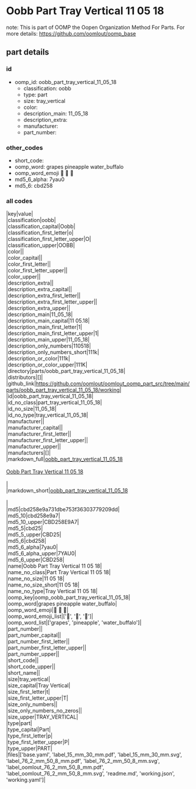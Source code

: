 # Oobb Part Tray Vertical 11 05 18  

note: This is part of OOMP the Oopen Organization Method For Parts. For more details: https://github.com/oomlout/oomp_base

##  part details





### id
* oomp_id: oobb_part_tray_vertical_11_05_18
  * classification: oobb
  * type: part
  * size: tray_vertical
  * color: 
  * description_main: 11_05_18
  * description_extra: 
  * manufacturer: 
  * part_number: 

### other_codes
* short_code: 
* oomp_word: grapes pineapple water_buffalo
* oomp_word_emoji :grapes: :pineapple: :water_buffalo:
* md5_6_alpha: 7yau0
* md5_6: cbd258

### all codes 
|key|value|  
|classification|oobb|  
|classification_capital|Oobb|  
|classification_first_letter|o|  
|classification_first_letter_upper|O|  
|classification_upper|OOBB|  
|color||  
|color_capital||  
|color_first_letter||  
|color_first_letter_upper||  
|color_upper||  
|description_extra||  
|description_extra_capital||  
|description_extra_first_letter||  
|description_extra_first_letter_upper||  
|description_extra_upper||  
|description_main|11_05_18|  
|description_main_capital|11 05.18|  
|description_main_first_letter|1|  
|description_main_first_letter_upper|1|  
|description_main_upper|11_05_18|  
|description_only_numbers|110518|  
|description_only_numbers_short|111k|  
|description_or_color|111k|  
|description_or_color_upper|111K|  
|directory|parts/oobb_part_tray_vertical_11_05_18|  
|distributors|[]|  
|github_link|https://github.com/oomlout/oomlout_oomp_part_src/tree/main/parts/oobb_part_tray_vertical_11_05_18/working|  
|id|oobb_part_tray_vertical_11_05_18|  
|id_no_class|part_tray_vertical_11_05_18|  
|id_no_size|11_05_18|  
|id_no_type|tray_vertical_11_05_18|  
|manufacturer||  
|manufacturer_capital||  
|manufacturer_first_letter||  
|manufacturer_first_letter_upper||  
|manufacturer_upper||  
|manufacturers|[]|  
|markdown_full|[oobb_part_tray_vertical_11_05_18](https://github.com/oomlout/oomlout_oomp_part_src/tree/main/parts/oobb_part_tray_vertical_11_05_18/working)<br>[](https://github.com/oomlout/oomlout_oomp_part_src/tree/main/parts/oobb_part_tray_vertical_11_05_18/working)<br>[Oobb Part Tray Vertical 11 05 18](https://github.com/oomlout/oomlout_oomp_part_src/tree/main/parts/oobb_part_tray_vertical_11_05_18/working)<br><br>|  
|markdown_short|[oobb_part_tray_vertical_11_05_18](https://github.com/oomlout/oomlout_oomp_part_src/tree/main/parts/oobb_part_tray_vertical_11_05_18/working)<br><br>|  
|md5|cbd258e9a731dbe753f36303779209dd|  
|md5_10|cbd258e9a7|  
|md5_10_upper|CBD258E9A7|  
|md5_5|cbd25|  
|md5_5_upper|CBD25|  
|md5_6|cbd258|  
|md5_6_alpha|7yau0|  
|md5_6_alpha_upper|7YAU0|  
|md5_6_upper|CBD258|  
|name|Oobb Part Tray Vertical 11 05 18|  
|name_no_class|Part Tray Vertical 11 05 18|  
|name_no_size|11 05 18|  
|name_no_size_short|11 05 18|  
|name_no_type|Tray Vertical 11 05 18|  
|oomp_key|oomp_oobb_part_tray_vertical_11_05_18|  
|oomp_word|grapes pineapple water_buffalo|  
|oomp_word_emoji|:grapes: :pineapple: :water_buffalo:|  
|oomp_word_emoji_list|[':grapes:', ':pineapple:', ':water_buffalo:']|  
|oomp_word_list|['grapes', 'pineapple', 'water_buffalo']|  
|part_number||  
|part_number_capital||  
|part_number_first_letter||  
|part_number_first_letter_upper||  
|part_number_upper||  
|short_code||  
|short_code_upper||  
|short_name||  
|size|tray_vertical|  
|size_capital|Tray Vertical|  
|size_first_letter|t|  
|size_first_letter_upper|T|  
|size_only_numbers||  
|size_only_numbers_no_zeros||  
|size_upper|TRAY_VERTICAL|  
|type|part|  
|type_capital|Part|  
|type_first_letter|p|  
|type_first_letter_upper|P|  
|type_upper|PART|  
|files|['base.yaml', 'label_15_mm_30_mm.pdf', 'label_15_mm_30_mm.svg', 'label_76_2_mm_50_8_mm.pdf', 'label_76_2_mm_50_8_mm.svg', 'label_oomlout_76_2_mm_50_8_mm.pdf', 'label_oomlout_76_2_mm_50_8_mm.svg', 'readme.md', 'working.json', 'working.yaml']|  
